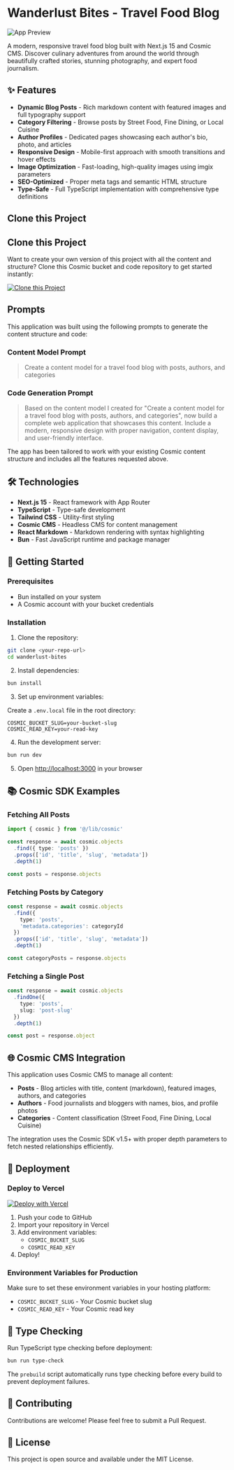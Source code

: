 # Wanderlust Bites - Travel Food Blog

![App Preview](https://imgix.cosmicjs.com/1f1dba20-a9fc-11f0-8dcc-651091f6a7c0-photo-1569718212165-3a8278d5f624-1760556075223.jpg?w=1200&h=300&fit=crop&auto=format,compress)

A modern, responsive travel food blog built with Next.js 15 and Cosmic CMS. Discover culinary adventures from around the world through beautifully crafted stories, stunning photography, and expert food journalism.

## ✨ Features

- **Dynamic Blog Posts** - Rich markdown content with featured images and full typography support
- **Category Filtering** - Browse posts by Street Food, Fine Dining, or Local Cuisine
- **Author Profiles** - Dedicated pages showcasing each author's bio, photo, and articles
- **Responsive Design** - Mobile-first approach with smooth transitions and hover effects
- **Image Optimization** - Fast-loading, high-quality images using imgix parameters
- **SEO-Optimized** - Proper meta tags and semantic HTML structure
- **Type-Safe** - Full TypeScript implementation with comprehensive type definitions

## Clone this Project

## Clone this Project

Want to create your own version of this project with all the content and structure? Clone this Cosmic bucket and code repository to get started instantly:

[![Clone this Project](https://img.shields.io/badge/Clone%20this%20Project-29abe2?style=for-the-badge&logo=cosmic&logoColor=white)](http://localhost:3040/projects/new?clone_bucket=68eff3e077ad05af8f683931&clone_repository=68eff58077ad05af8f68394c)

## Prompts

This application was built using the following prompts to generate the content structure and code:

### Content Model Prompt

> Create a content model for a travel food blog with posts, authors, and categories

### Code Generation Prompt

> Based on the content model I created for "Create a content model for a travel food blog with posts, authors, and categories", now build a complete web application that showcases this content. Include a modern, responsive design with proper navigation, content display, and user-friendly interface.

The app has been tailored to work with your existing Cosmic content structure and includes all the features requested above.

## 🛠 Technologies

- **Next.js 15** - React framework with App Router
- **TypeScript** - Type-safe development
- **Tailwind CSS** - Utility-first styling
- **Cosmic CMS** - Headless CMS for content management
- **React Markdown** - Markdown rendering with syntax highlighting
- **Bun** - Fast JavaScript runtime and package manager

## 🚀 Getting Started

### Prerequisites

- Bun installed on your system
- A Cosmic account with your bucket credentials

### Installation

1. Clone the repository:
```bash
git clone <your-repo-url>
cd wanderlust-bites
```

2. Install dependencies:
```bash
bun install
```

3. Set up environment variables:

Create a `.env.local` file in the root directory:

```env
COSMIC_BUCKET_SLUG=your-bucket-slug
COSMIC_READ_KEY=your-read-key
```

4. Run the development server:
```bash
bun run dev
```

5. Open [http://localhost:3000](http://localhost:3000) in your browser

## 📚 Cosmic SDK Examples

### Fetching All Posts

```typescript
import { cosmic } from '@/lib/cosmic'

const response = await cosmic.objects
  .find({ type: 'posts' })
  .props(['id', 'title', 'slug', 'metadata'])
  .depth(1)

const posts = response.objects
```

### Fetching Posts by Category

```typescript
const response = await cosmic.objects
  .find({ 
    type: 'posts',
    'metadata.categories': categoryId 
  })
  .props(['id', 'title', 'slug', 'metadata'])
  .depth(1)

const categoryPosts = response.objects
```

### Fetching a Single Post

```typescript
const response = await cosmic.objects
  .findOne({ 
    type: 'posts',
    slug: 'post-slug'
  })
  .depth(1)

const post = response.object
```

## 🌐 Cosmic CMS Integration

This application uses Cosmic CMS to manage all content:

- **Posts** - Blog articles with title, content (markdown), featured images, authors, and categories
- **Authors** - Food journalists and bloggers with names, bios, and profile photos
- **Categories** - Content classification (Street Food, Fine Dining, Local Cuisine)

The integration uses the Cosmic SDK v1.5+ with proper depth parameters to fetch nested relationships efficiently.

## 🚀 Deployment

### Deploy to Vercel

[![Deploy with Vercel](https://vercel.com/button)](https://vercel.com/new)

1. Push your code to GitHub
2. Import your repository in Vercel
3. Add environment variables:
   - `COSMIC_BUCKET_SLUG`
   - `COSMIC_READ_KEY`
4. Deploy!

### Environment Variables for Production

Make sure to set these environment variables in your hosting platform:

- `COSMIC_BUCKET_SLUG` - Your Cosmic bucket slug
- `COSMIC_READ_KEY` - Your Cosmic read key

## 📝 Type Checking

Run TypeScript type checking before deployment:

```bash
bun run type-check
```

The `prebuild` script automatically runs type checking before every build to prevent deployment failures.

## 🤝 Contributing

Contributions are welcome! Please feel free to submit a Pull Request.

## 📄 License

This project is open source and available under the MIT License.

<!-- README_END -->